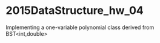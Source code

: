 # 2015DataStructure_hw_04
 Implementing a one-variable polynomial class derived from BST&lt;int,double>
